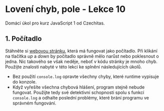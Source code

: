 # Lovení chyb, pole - Lekce 10

Domácí úkol pro kurz JavaScript 1 od Czechitas.

## 1. Počítadlo

Stáhněte si [webovou stránku](https://github.com/Czechitas-podklady-WEB/Cviceni-Pocitadlo/archive/refs/heads/main.zip), která má fungovat jako počítadlo. Při klikání na tlačítka *up* a *down* by počítadlo správně mělo narůst nebo poklesnout o jedna. Nic takového se však neděje, neboť v kódu stránky je mnoho chyb. Použijte znalosti nabyté v této lekci ke splnění následujících úkolů.

- Bez použití `console.log` opravte všechny chyby, které runtime vypisuje do konzole.
- Když vyřešíte všechna chybová hlášení, program stejně nebude fungovat. Použijte tedy své detektivní schopnosti spolu s funkcí `console.log` a odhalte poslední problémy, které brání programu ve správném fungování.